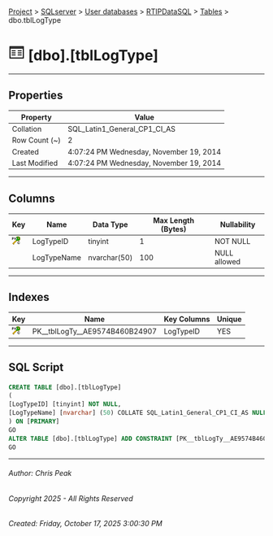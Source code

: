 #### 

[Project](../../../../index.md) > [SQLserver](../../../index.md) > [User databases](../../index.md) > [RTIPDataSQL](../index.md) > [Tables](Tables.md) > dbo.tblLogType

# ![Tables](../../../../Images/Table32.png) [dbo].[tblLogType]

---

## <a name="#properties"></a>Properties

| Property | Value |
|---|---|
| Collation | SQL_Latin1_General_CP1_CI_AS |
| Row Count (~) | 2 |
| Created | 4:07:24 PM Wednesday, November 19, 2014 |
| Last Modified | 4:07:24 PM Wednesday, November 19, 2014 |


---

## <a name="#columns"></a>Columns

| Key | Name | Data Type | Max Length (Bytes) | Nullability |
|---|---|---|---|---|
| [![Cluster Primary Key PK__tblLogTy__AE9574B460B24907: LogTypeID](../../../../Images/pkcluster.png)](#indexes) | LogTypeID | tinyint | 1 | NOT NULL |
|  | LogTypeName | nvarchar(50) | 100 | NULL allowed |


---

## <a name="#indexes"></a>Indexes

| Key | Name | Key Columns | Unique |
|---|---|---|---|
| [![Cluster Primary Key PK__tblLogTy__AE9574B460B24907: LogTypeID](../../../../Images/pkcluster.png)](#indexes) | PK__tblLogTy__AE9574B460B24907 | LogTypeID | YES |


---

## <a name="#sqlscript"></a>SQL Script

```sql
CREATE TABLE [dbo].[tblLogType]
(
[LogTypeID] [tinyint] NOT NULL,
[LogTypeName] [nvarchar] (50) COLLATE SQL_Latin1_General_CP1_CI_AS NULL
) ON [PRIMARY]
GO
ALTER TABLE [dbo].[tblLogType] ADD CONSTRAINT [PK__tblLogTy__AE9574B460B24907] PRIMARY KEY CLUSTERED ([LogTypeID]) ON [PRIMARY]
GO

```


---

###### Author:  Chris Peak

###### Copyright 2025 - All Rights Reserved

###### Created: Friday, October 17, 2025 3:00:30 PM

